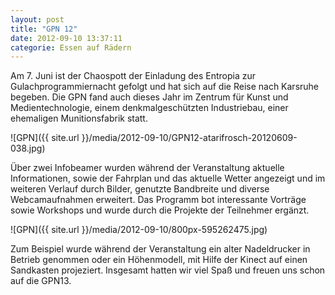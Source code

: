 ```yaml
---
layout: post
title: "GPN 12"
date: 2012-09-10 13:37:11
categorie: Essen auf Rädern
---
```

Am 7. Juni ist der Chaospott der Einladung des Entropia zur Gulachprogrammiernacht gefolgt und hat sich auf die Reise nach Karsruhe begeben. Die GPN fand auch dieses Jahr im Zentrum für Kunst und Medientechnologie, einem denkmalgeschützten Industriebau, einer ehemaligen Munitionsfabrik statt. 

![GPN]({{ site.url }}/media/2012-09-10/GPN12-atarifrosch-20120609-038.jpg)

Über zwei Infobeamer wurden während der Veranstaltung aktuelle Informationen, sowie der Fahrplan und das aktuelle Wetter angezeigt und im weiteren Verlauf durch Bilder, genutzte Bandbreite und diverse Webcamaufnahmen erweitert. Das Programm bot interessante Vorträge sowie Workshops und wurde durch die Projekte der Teilnehmer ergänzt.

![GPN]({{ site.url }}/media/2012-09-10/800px-595262475.jpg)

Zum Beispiel wurde während der Veranstaltung ein alter Nadeldrucker in Betrieb genommen oder ein Höhenmodell, mit Hilfe der Kinect auf einen Sandkasten projeziert. Insgesamt hatten wir viel Spaß und freuen uns schon auf die GPN13.
